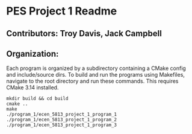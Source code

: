 # PES Project 1 Readme

## Contributors: Troy Davis, Jack Campbell

## Organization:
Each program is organized by a subdirectory containing a CMake config and include/source dirs.
To build and run the programs using Makefiles, navigate to the root directory and run these commands. This requires CMake 3.14 installed.
```
mkdir build && cd build
cmake ..
make
./program_1/ecen_5813_project_1_program_1
./program_1/ecen_5813_project_1_program_2
./program_1/ecen_5813_project_1_program_3
```

